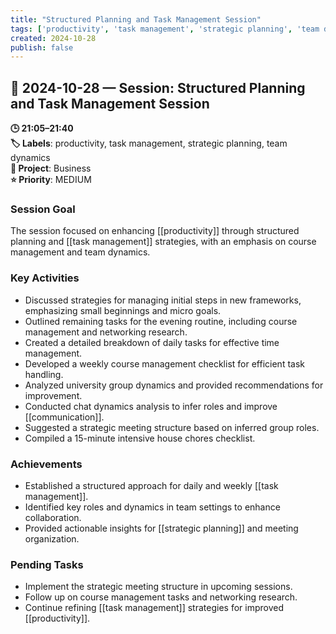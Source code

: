 ```yaml
---
title: "Structured Planning and Task Management Session"
tags: ['productivity', 'task management', 'strategic planning', 'team dynamics']
created: 2024-10-28
publish: false
---
```


## 📅 2024-10-28 — Session: Structured Planning and Task Management Session

**🕒 21:05–21:40**  
**🏷️ Labels**: productivity, task management, strategic planning, team dynamics  
**📂 Project**: Business  
**⭐ Priority**: MEDIUM  


### Session Goal
The session focused on enhancing [[productivity]] through structured planning and [[task management]] strategies, with an emphasis on course management and team dynamics.

### Key Activities
- Discussed strategies for managing initial steps in new frameworks, emphasizing small beginnings and micro goals.
- Outlined remaining tasks for the evening routine, including course management and networking research.
- Created a detailed breakdown of daily tasks for effective time management.
- Developed a weekly course management checklist for efficient task handling.
- Analyzed university group dynamics and provided recommendations for improvement.
- Conducted chat dynamics analysis to infer roles and improve [[communication]].
- Suggested a strategic meeting structure based on inferred group roles.
- Compiled a 15-minute intensive house chores checklist.

### Achievements
- Established a structured approach for daily and weekly [[task management]].
- Identified key roles and dynamics in team settings to enhance collaboration.
- Provided actionable insights for [[strategic planning]] and meeting organization.

### Pending Tasks
- Implement the strategic meeting structure in upcoming sessions.
- Follow up on course management tasks and networking research.
- Continue refining [[task management]] strategies for improved [[productivity]].

